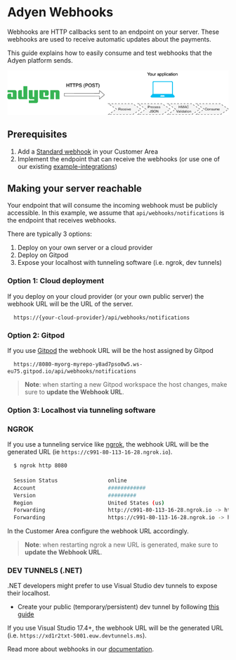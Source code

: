 # Adyen Webhooks

Webhooks are HTTP callbacks sent to an endpoint on your server. These webhooks are used to receive automatic updates about the payments.

This guide explains how to easily consume and test webhooks that the Adyen platform sends.


![Webhooks testing](webhooks-testing-diagram.png)

## Prerequisites

1. Add a [Standard webhook](https://docs.adyen.com/development-resources/webhooks/#set-up-webhooks-in-your-customer-area) in your Customer Area
2. Implement the endpoint that can receive the webhooks (or use one of our existing [example-integrations](https://github.com/adyen-examples#%EF%B8%8F-official-integration-examples))

## Making your server reachable

Your endpoint that will consume the incoming webhook must be publicly accessible. In this example, we assume that `api/webhooks/notifications` is the endpoint that receives webhooks.

There are typically 3 options:
1. Deploy on your own server or a cloud provider
2. Deploy on Gitpod
3. Expose your localhost with tunneling software (i.e. ngrok, dev tunnels)

### Option 1: Cloud deployment
If you deploy on your cloud provider (or your own public server) the webhook URL will be the URL of the server.
```
  https://{your-cloud-provider}/api/webhooks/notifications
```

### Option 2: Gitpod
If you use [Gitpod](https://github.com/adyen-examples/.github/blob/main/pages/gitpod-get-started.md) the webhook URL will be the host assigned by Gitpod
```
  https://8080-myorg-myrepo-y8ad7pso0w5.ws-eu75.gitpod.io/api/webhooks/notifications
```

> **Note**: when starting a new Gitpod workspace the host changes, make sure to **update the Webhook URL**.

### Option 3: Localhost via tunneling software 

### NGROK

If you use a tunneling service like [ngrok](ngrok), the webhook URL will be the generated URL (ie `https://c991-80-113-16-28.ngrok.io`).

```bash
  $ ngrok http 8080
  
  Session Status                online                                                                                           
  Account                       ############                                                                      
  Version                       #########                                                                                          
  Region                        United States (us)                                                                                 
  Forwarding                    http://c991-80-113-16-28.ngrok.io -> http://localhost:8080                                       
  Forwarding                    https://c991-80-113-16-28.ngrok.io -> http://localhost:8080           
```

In the Customer Area configure the webhook URL accordingly.

> **Note**: when restarting ngrok a new URL is generated, make sure to **update the Webhook URL**.

### DEV TUNNELS (.NET)

.NET developers might prefer to use Visual Studio dev tunnels to expose their localhost.
* Create your public (temporary/persistent) dev tunnel by following [this guide](https://medium.com/adyen/how-to-use-visual-studio-dev-tunnels-to-receive-webhooks-on-localhost-6cee1d12a670)

If you use Visual Studio 17.4+, the webhook URL will be the generated URL (i.e. `https://xd1r2txt-5001.euw.devtunnels.ms`).


Read more about webhooks in our [documentation](https://docs.adyen.com/development-resources/webhooks/).


